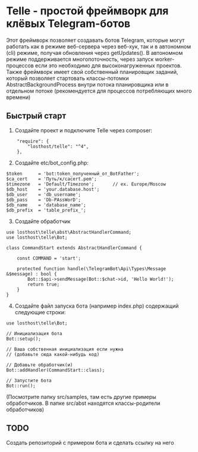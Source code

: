 # Telle - простой фреймворк для клёвых Telegram-ботов

Этот фреймворк позволяет создавать ботов Telegram, которые могут работать как в режиме веб-сервера через веб-хук, так и в автономном (cli) режиме, получая обновления через getUpdates().
В автономном режиме поддерживается многопоточность, через запуск worker-процессов если это необходимо для высоконагруженных проектов.
Также фреймворк имеет свой собственный планировщик заданий, который позволяет стартовать классы-потомки AbstractBackgroundProcess внутри потока планировщика или в отдельном потоке (рекомендуется для процессов потребляющих много времени)

## Быстрый старт

1. Создайте проект и подключите Telle через composer: 
```
    "require": {
        "losthost/telle": "^4",
    },
```

2. Создайте etc/bot_config.php:
```
$token      = 'bot:token_полученный_от_BotFather';
$ca_cert    = 'Путь/к/cacert.pem';
$timezone   = 'Default/Timezone';       // ex. Europe/Moscow
$db_host    = 'your.database.host';
$db_user    = 'db_username';
$db_pass    = 'Db-PAssWorD';
$db_name    = 'database_name';
$db_prefix  = 'table_prefix_';
```

3. Создайте обработчик
```
use losthost\telle\abst\AbstractHandlerCommand;
use losthost\telle\Bot;

class CommandStart extends AbstractHandlerCommand {

    const COMMAND = 'start';

    protected function handle(\TelegramBot\Api\Types\Message &$message) : bool {
        Bot::$api->sendMessage(Bot::$chat->id, 'Hello World!');
        return true;
    }
}
```

4. Создайте файл запуска бота (например index.php) содержащий следующие строки:
```
use losthost\telle\Bot;

// Инициализация бота
Bot::setup();

// Ваша собственная инициализация если нужна
// (добавьте сюда какой-нибудь код)

// Добавьте обработчик(и)
Bot::addHandler(CommandStart::class);

// Запустите бота
Bot::run();
```
(Посмотрите папку src/samples, там есть другие примеры обработчиков. В папке src/abst находятся классы-родители обработчиков)

## TODO
Создать репозиторий с примером бота и сделать ссылку на него